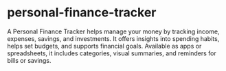 # personal-finance-tracker
A Personal Finance Tracker helps manage your money by tracking income, expenses, savings, and investments. It offers insights into spending habits, helps set budgets, and supports financial goals. Available as apps or spreadsheets, it includes categories, visual summaries, and reminders for bills or savings.
